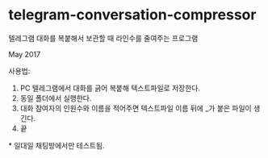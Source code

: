 # telegram-conversation-compressor

텔레그램 대화를 복붙해서 보관할 때 라인수를 줄여주는 프로그램

May 2017

사용법: 
1. PC 텔레그램에서 대화를 긁어 복붙해 텍스트파일로 저장한다.
2. 동일 폴더에서 실행한다.
3. 대화 참여자의 인원수와 이름을 적어주면 텍스트파일 이름 뒤에 _가 붙은 파일이 생긴다. 
4. 끝

\* 일대일 채팅방에서만 테스트됨.
